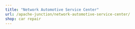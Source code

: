 ```yaml
---
title: "Network Automotive Service Center"
url: /apache-junction/network-automotive-service-center/
shop: car repair
---
```

